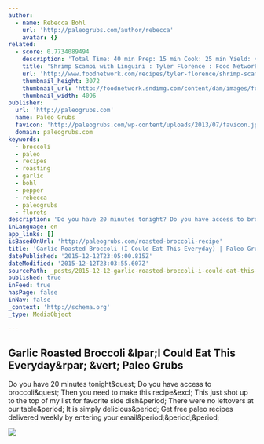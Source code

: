```yaml
---
author:
  - name: Rebecca Bohl
    url: 'http://paleogrubs.com/author/rebecca'
    avatar: {}
related:
  - score: 0.7734089494
    description: 'Total Time: 40 min Prep: 15 min Cook: 25 min Yield: 4 to 6 servings Level: Easy Total Time: 40 min Prep: 15 min Cook: 25 min Yield: 4 to 6 servings Level: Easy Ingredients 1 pound linguini 4 tablespoons butter 4 tablespoons extra-virgin olive oil, plus more for drizzling 2 shallots, finely diced 2 cloves garlic, minced Pinch red pepper flakes, optional 1 pound shrimp, peeled and deveined Kosher salt and freshly ground black pepper 1/2 cup dry white wine Juice of 1 lemon 1/4 cup finely chopped parsley leaves Directions Watch how to make this recipe.'
    title: 'Shrimp Scampi with Linguini : Tyler Florence : Food Network'
    url: 'http://www.foodnetwork.com/recipes/tyler-florence/shrimp-scampi-with-linguini-recipe.html'
    thumbnail_height: 3072
    thumbnail_url: 'http://foodnetwork.sndimg.com/content/dam/images/food/fullset/2009/1/13/1/vday_shrimpscampi_4493_s4x3.jpg'
    thumbnail_width: 4096
publisher:
  url: 'http://paleogrubs.com'
  name: Paleo Grubs
  favicon: 'http://paleogrubs.com/wp-content/uploads/2013/07/favicon.jpg'
  domain: paleogrubs.com
keywords:
  - broccoli
  - paleo
  - recipes
  - roasting
  - garlic
  - bohl
  - pepper
  - rebecca
  - paleogrubs
  - florets
description: 'Do you have 20 minutes tonight? Do you have access to broccoli? Then you need to make this recipe! This just shot up to the top of my list for favorite side dish. There were no leftovers at our table. It is simply delicious. Get free paleo recipes delivered weekly by entering your email...'
inLanguage: en
app_links: []
isBasedOnUrl: 'http://paleogrubs.com/roasted-broccoli-recipe'
title: 'Garlic Roasted Broccoli (I Could Eat This Everyday) | Paleo Grubs'
datePublished: '2015-12-12T23:05:00.815Z'
dateModified: '2015-12-12T23:03:55.607Z'
sourcePath: _posts/2015-12-12-garlic-roasted-broccoli-i-could-eat-this-everyday-or-paleo.md
published: true
inFeed: true
hasPage: false
inNav: false
_context: 'http://schema.org'
_type: MediaObject

---
```

<article style=""><h1>Garlic Roasted Broccoli &amp;lpar;I Could Eat This Everyday&amp;rpar; &amp;vert; Paleo Grubs</h1><p>Do you have 20 minutes tonight&amp;quest; Do you have access to broccoli&amp;quest; Then you need to make this recipe&amp;excl; This just shot up to the top of my list for favorite side dish&amp;period; There were no leftovers at our table&amp;period; It is simply delicious&amp;period; Get free paleo recipes delivered weekly by entering your email&amp;period;&amp;period;&amp;period;</p><img src="http://paleogrubs.com/wp-content/uploads/2013/10/roastedbroccoli.jpg" /></article>